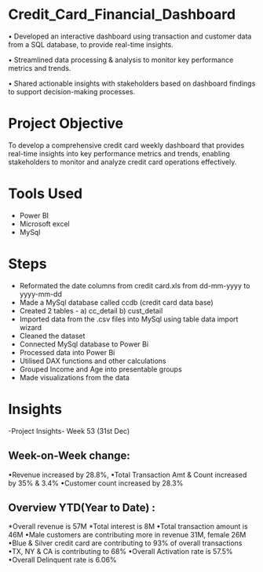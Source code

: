 # Credit_Card_Financial_Dashboard

• Developed an interactive dashboard using transaction and customer data from a SQL database, to provide real-time insights.

• Streamlined data processing & analysis to monitor key performance metrics and trends.

• Shared actionable insights with stakeholders based on dashboard findings to support decision-making processes.

# Project Objective
To develop a comprehensive credit card weekly dashboard that provides real-time insights into key performance metrics and trends, enabling stakeholders to monitor and analyze credit card operations effectively.

# Tools Used
- Power BI
- Microsoft excel
- MySql

# Steps
   - Reformated the date columns from credit card.xls from dd-mm-yyyy to yyyy-mm-dd
   - Made a MySql database called ccdb (credit card data base)
   - Created 2 tables - a) cc_detail b) cust_detail
   - Imported data from the .csv files into MySql using table data import wizard
   - Cleaned the dataset
   - Connected MySql database to Power Bi
   - Processed data into Power Bi
   - Utilised DAX functions and other calculations
   - Grouped Income and Age into presentable groups
   - Made visualizations from the data
  
# Insights

-Project Insights- Week 53 (31st Dec)
## Week-on-Week change:
•Revenue increased by 28.8%,
•Total Transaction Amt & Count increased by 35% & 3.4%
•Customer count increased by 28.3%

## Overview YTD(Year to Date) :
*Overall revenue is 57M
*Total interest is 8M
•Total transaction amount is 46M
•Male customers are contributing more in revenue 31M, female 26M
•Blue & Silver credit card are contributing to 93% of overall transactions
•TX, NY & CA is contributing to 68%
•Overall Activation rate is 57.5%
•Overall Delinquent rate is 6.06%

     

